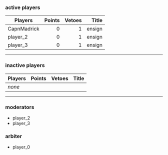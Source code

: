 ### active players

Players                   | Points | Vetoes | Title           |
--------------------------| ------:| ------:| ---------------:|
CapnMadrick               | 0      | 1      | ensign          |
player_2                  | 0      | 1      | ensign          |
player_3                  | 0      | 1      | ensign          |

---

### inactive players

Players                   | Points | Vetoes | Title           |
--------------------------| ------:| ------:| ---------------:|
_none_                    |        |        |                 |


---


### moderators
- player_2
- player_3


### arbiter
- player_0

